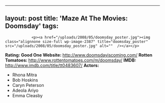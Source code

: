 
---
layout: post
title: 'Maze At The Movies: Doomsday'
tags:
---


                <p><a href="/uploads/2008/05/doomsday_poster.jpg"><img class="alignnone size-full wp-image-2387" title="doomsday_poster" src="/uploads/2008/05/doomsday_poster.jpg" alt=""  /></a></p>
<p><strong>Rating: Good One
Website: </strong><a href="http://www.doomsdayiscoming.com/"><a href="http://www.doomsdayiscoming.com/">http://www.doomsdayiscoming.com/</a></a>
<strong> Rotten Tomatoes: </strong><a href="http://www.rottentomatoes.com/m/doomsday/"><a href="http://www.rottentomatoes.com/m/doomsday/">http://www.rottentomatoes.com/m/doomsday/</a></a>
<strong> IMDB: </strong><a href="http://www.imdb.com/title/tt0483607/"><a href="http://www.imdb.com/title/tt0483607/">http://www.imdb.com/title/tt0483607/</a></a>
<strong> Actors:
</strong></p>
<ul>
    <li>Rhona Mitra</li>
    <li>Bob Hoskins</li>
    <li>Caryn Peterson</li>
    <li>Adeola Ariyo</li>
    <li>Emma Cleasby</li>
</ul>
